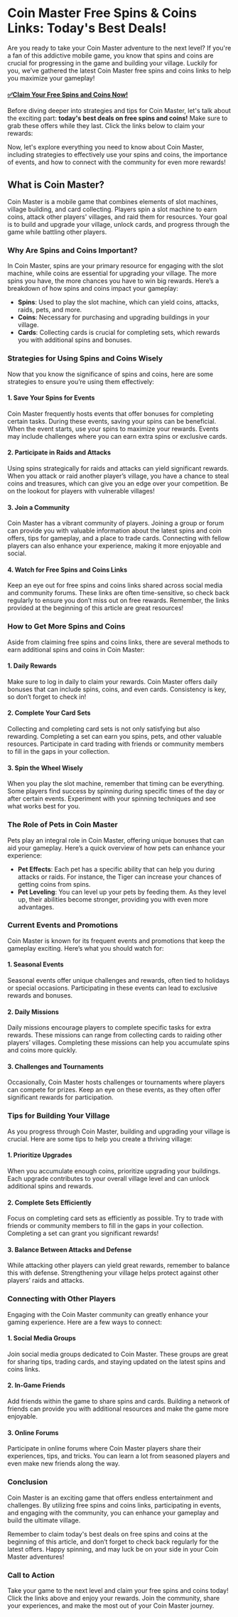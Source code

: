 # Coin Master Free Spins & Coins Links: Today's Best Deals!

Are you ready to take your Coin Master adventure to the next level? If you're a fan of this addictive mobile game, you know that spins and coins are crucial for progressing in the game and building your village. Luckily for you, we’ve gathered the latest Coin Master free spins and coins links to help you maximize your gameplay! 

#### [✅Claim Your Free Spins and Coins Now!](https://freeforyou.xyz/coin/master/)

Before diving deeper into strategies and tips for Coin Master, let's talk about the exciting part: **today's best deals on free spins and coins!** Make sure to grab these offers while they last. Click the links below to claim your rewards:

Now, let's explore everything you need to know about Coin Master, including strategies to effectively use your spins and coins, the importance of events, and how to connect with the community for even more rewards!

## What is Coin Master?

Coin Master is a mobile game that combines elements of slot machines, village building, and card collecting. Players spin a slot machine to earn coins, attack other players' villages, and raid them for resources. Your goal is to build and upgrade your village, unlock cards, and progress through the game while battling other players.

### Why Are Spins and Coins Important?

In Coin Master, spins are your primary resource for engaging with the slot machine, while coins are essential for upgrading your village. The more spins you have, the more chances you have to win big rewards. Here’s a breakdown of how spins and coins impact your gameplay:

- **Spins**: Used to play the slot machine, which can yield coins, attacks, raids, pets, and more.
- **Coins**: Necessary for purchasing and upgrading buildings in your village.
- **Cards**: Collecting cards is crucial for completing sets, which rewards you with additional spins and bonuses.

### Strategies for Using Spins and Coins Wisely

Now that you know the significance of spins and coins, here are some strategies to ensure you’re using them effectively:

#### 1. **Save Your Spins for Events**

Coin Master frequently hosts events that offer bonuses for completing certain tasks. During these events, saving your spins can be beneficial. When the event starts, use your spins to maximize your rewards. Events may include challenges where you can earn extra spins or exclusive cards.

#### 2. **Participate in Raids and Attacks**

Using spins strategically for raids and attacks can yield significant rewards. When you attack or raid another player’s village, you have a chance to steal coins and treasures, which can give you an edge over your competition. Be on the lookout for players with vulnerable villages!

#### 3. **Join a Community**

Coin Master has a vibrant community of players. Joining a group or forum can provide you with valuable information about the latest spins and coin offers, tips for gameplay, and a place to trade cards. Connecting with fellow players can also enhance your experience, making it more enjoyable and social.

#### 4. **Watch for Free Spins and Coins Links**

Keep an eye out for free spins and coins links shared across social media and community forums. These links are often time-sensitive, so check back regularly to ensure you don’t miss out on free rewards. Remember, the links provided at the beginning of this article are great resources!

### How to Get More Spins and Coins

Aside from claiming free spins and coins links, there are several methods to earn additional spins and coins in Coin Master:

#### 1. **Daily Rewards**

Make sure to log in daily to claim your rewards. Coin Master offers daily bonuses that can include spins, coins, and even cards. Consistency is key, so don’t forget to check in!

#### 2. **Complete Your Card Sets**

Collecting and completing card sets is not only satisfying but also rewarding. Completing a set can earn you spins, pets, and other valuable resources. Participate in card trading with friends or community members to fill in the gaps in your collection.

#### 3. **Spin the Wheel Wisely**

When you play the slot machine, remember that timing can be everything. Some players find success by spinning during specific times of the day or after certain events. Experiment with your spinning techniques and see what works best for you.

### The Role of Pets in Coin Master

Pets play an integral role in Coin Master, offering unique bonuses that can aid your gameplay. Here’s a quick overview of how pets can enhance your experience:

- **Pet Effects**: Each pet has a specific ability that can help you during attacks or raids. For instance, the Tiger can increase your chances of getting coins from spins.
- **Pet Leveling**: You can level up your pets by feeding them. As they level up, their abilities become stronger, providing you with even more advantages.

### Current Events and Promotions

Coin Master is known for its frequent events and promotions that keep the gameplay exciting. Here’s what you should watch for:

#### 1. **Seasonal Events**

Seasonal events offer unique challenges and rewards, often tied to holidays or special occasions. Participating in these events can lead to exclusive rewards and bonuses.

#### 2. **Daily Missions**

Daily missions encourage players to complete specific tasks for extra rewards. These missions can range from collecting cards to raiding other players’ villages. Completing these missions can help you accumulate spins and coins more quickly.

#### 3. **Challenges and Tournaments**

Occasionally, Coin Master hosts challenges or tournaments where players can compete for prizes. Keep an eye on these events, as they often offer significant rewards for participation.

### Tips for Building Your Village

As you progress through Coin Master, building and upgrading your village is crucial. Here are some tips to help you create a thriving village:

#### 1. **Prioritize Upgrades**

When you accumulate enough coins, prioritize upgrading your buildings. Each upgrade contributes to your overall village level and can unlock additional spins and rewards.

#### 2. **Complete Sets Efficiently**

Focus on completing card sets as efficiently as possible. Try to trade with friends or community members to fill in the gaps in your collection. Completing a set can grant you significant rewards!

#### 3. **Balance Between Attacks and Defense**

While attacking other players can yield great rewards, remember to balance this with defense. Strengthening your village helps protect against other players’ raids and attacks.

### Connecting with Other Players

Engaging with the Coin Master community can greatly enhance your gaming experience. Here are a few ways to connect:

#### 1. **Social Media Groups**

Join social media groups dedicated to Coin Master. These groups are great for sharing tips, trading cards, and staying updated on the latest spins and coins links.

#### 2. **In-Game Friends**

Add friends within the game to share spins and cards. Building a network of friends can provide you with additional resources and make the game more enjoyable.

#### 3. **Online Forums**

Participate in online forums where Coin Master players share their experiences, tips, and tricks. You can learn a lot from seasoned players and even make new friends along the way.

### Conclusion

Coin Master is an exciting game that offers endless entertainment and challenges. By utilizing free spins and coins links, participating in events, and engaging with the community, you can enhance your gameplay and build the ultimate village. 

Remember to claim today's best deals on free spins and coins at the beginning of this article, and don’t forget to check back regularly for the latest offers. Happy spinning, and may luck be on your side in your Coin Master adventures! 

### Call to Action

Take your game to the next level and claim your free spins and coins today! Click the links above and enjoy your rewards. Join the community, share your experiences, and make the most out of your Coin Master journey.
